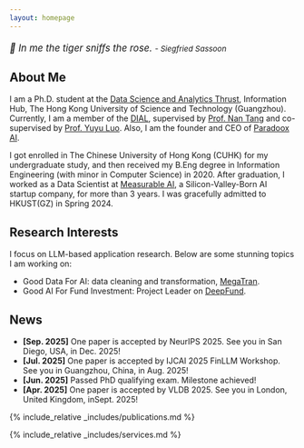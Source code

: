 ```yaml
---
layout: homepage
---
```


<div style="font-size: 1.2em; font-weight: normal; font-style: italic; margin: 20px 0;">
    <p>🌟 In me the tiger sniffs the rose. <span style="font-size: 0.8em;">- Siegfried Sassoon</span></p>
    <!-- <p>心有猛虎 细嗅蔷薇<span style="font-size: 0.8em;"> - 西格里夫·萨松</span></p> -->
</div>


## About Me

I am a Ph.D. student at the [Data Science and Analytics Thrust](https://dsa.hkust-gz.edu.cn/), Information Hub, The Hong Kong University of Science and Technology (Guangzhou). 
Currently, I am a member of the [DIAL](https://github.com/HKUSTDial), supervised by [Prof. Nan Tang](https://nantang.github.io/) and co-supervised by [Prof. Yuyu Luo](https://luoyuyu.vip/). 
Also, I am the founder and CEO of [Paradoox AI](https://paradoox.ai/).

I got enrolled in The Chinese University of Hong Kong (CUHK) for my undergraduate study, and then received my B.Eng degree in Information Engineering (with minor in Computer Science) in 2020. 
After graduation, I worked as a Data Scientist at [Measurable AI](https://measurable.ai/en-US/), a Silicon-Valley-Born AI startup company, for more than 3 years. 
I was gracefully admitted to HKUST(GZ) in Spring 2024.

## Research Interests
I focus on LLM-based application research. Below are some stunning topics I am working on:
- Good Data For AI: data cleaning and transformation, [MegaTran](https://github.com/HKUSTDial/megatran).
- Good AI For Fund Investment: Project Leader on [DeepFund](https://github.com/HKUSTDial/DeepFund).

## News
- **[Sep. 2025]** One paper is accepted by NeurIPS 2025. See you in San Diego, USA, in Dec. 2025!
- **[Jul. 2025]** One paper is accepted by IJCAI 2025 FinLLM Workshop. See you in Guangzhou, China, in Aug. 2025!
- **[Jun. 2025]** Passed PhD qualifying exam. Milestone achieved!
- **[Apr. 2025]** One paper is accepted by VLDB 2025. See you in London, United Kingdom, inSept. 2025!

{% include_relative _includes/publications.md %}

{% include_relative _includes/services.md %}